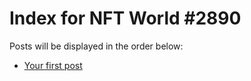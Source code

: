 # Index for NFT World #2890
Posts will be displayed in the order below:

- [Your first post](./001-first.md)

